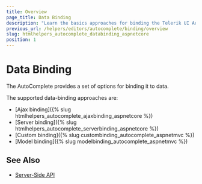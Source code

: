 ```yaml
---
title: Overview
page_title: Data Binding
description: "Learn the basics approaches for binding the Telerik UI AutoComplete HtmlHelper for {{ site.framework }}."
previous_url: /helpers/editors/autocomplete/binding/overview
slug: htmlhelpers_autocomplete_databinding_aspnetcore
position: 1
---
```


# Data Binding

The AutoComplete provides a set of options for binding it to data.

The supported data-binding approaches are:

* [Ajax binding]({% slug htmlhelpers_autocomplete_ajaxbinding_aspnetcore %})
* [Server binding]({% slug htmlhelpers_autocomplete_serverbinding_aspnetcore %})
* [Custom binding]({% slug custombinding_autocomplete_aspnetmvc %})
* [Model binding]({% slug modelbinding_autocomplete_aspnetmvc %})

## See Also

* [Server-Side API](/api/autocomplete)

